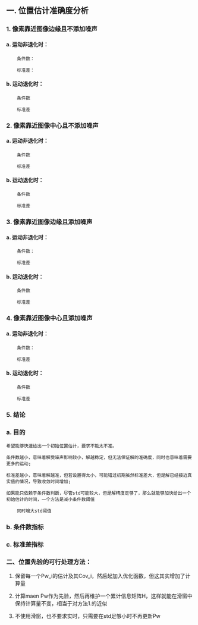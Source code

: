 ## 一. 位置估计准确度分析
### 1. 像素靠近图像边缘且不添加噪声
#### a. 运动非退化时：
		条件数：

		标准差：
#### b. 运动退化时：

		条件数

		标准差
### 2. 像素靠近图像中心且不添加噪声
#### a. 运动非退化时：
		条件数

		标准差

#### b. 运动退化时：
		条件数

		标准差

### 3. 像素靠近图像边缘且添加噪声
#### a. 运动非退化时：
		条件数：

		标准差
#### b. 运动退化时：
		条件数

		标准差

### 4. 像素靠近图像中心且添加噪声
#### a. 运动非退化时：
		条件数：

		标准差

#### b. 运动退化时：
		条件数

		标准差

### 5. 结论
### a. 目的
	希望能够快速给出一个初始位置估计，要求不能太不准。
	
	条件数越小，意味着解受噪声影响较小，解越稳定，但无法保证解的准确度，同时也意味着需要更多的运动;

	标准差越小，意味着解越准，但若设置得太小，可能错过初期虽然标准差大，但是解已经接近真实值的情况，导致收敛时间增加;

	如果能只依赖于条件数判断，尽管std可能较大，但是解精度足够了，那么就能够加快给出一个初始估计的时间，一个方法是减小条件数阈值

		同时增大std阈值


### b. 条件数指标

### c. 标准差指标

### 二、位置先验的可行处理方法：
1. 保留每一个Pw_i的估计及其Cov_i，然后起加入优化函数，但这其实增加了计算量

2. 计算maen Pw作为先验，然后再维护一个累计信息矩阵H，这样就能在滑窗中保持计算量不变，相当于对方法1.的近似

3. 不使用滑窗，也不要求实时，只需要在std足够小时不再更新Pw
